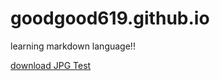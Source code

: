 # goodgood619.github.io
learning markdown language!!

<a class ="download" href= "https://examplebuckets3good.s3.ap-northeast-2.amazonaws.com/b5296ca8ffc54fe9b98b93595df804c8.jpg" download type="text/html">download JPG Test</a>
